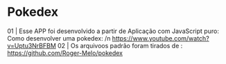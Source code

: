 # Pokedex
01 | Esse APP foi desenvolvido a partir de Aplicação com JavaScript puro: Como desenvolver uma pokedex: /n
    https://www.youtube.com/watch?v=Uptu3NrBFBM 
02 | Os arquivoos padrão foram tirados de : 
    https://github.com/Roger-Melo/pokedex 
